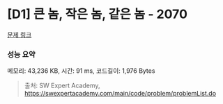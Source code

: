 # [D1] 큰 놈, 작은 놈, 같은 놈 - 2070 

[문제 링크](https://swexpertacademy.com/main/code/problem/problemDetail.do?contestProbId=AV5QQ6qqA40DFAUq) 

### 성능 요약

메모리: 43,236 KB, 시간: 91 ms, 코드길이: 1,976 Bytes



> 출처: SW Expert Academy, https://swexpertacademy.com/main/code/problem/problemList.do